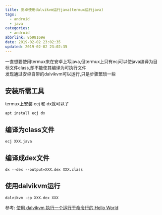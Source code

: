 ```yaml
---
title: 安卓使用dalvikvm运行java(termux运行java)
tags:
  - android
  - java
categories:
  - android
abbrlink: 8b98169e
date: 2019-02-02 23:02:35
updated: 2019-02-02 23:02:35
---
```

一直想要使用termux来在安卓上写java,但termux上只有ecj可以使java编译为目标文件class,却不能使其编译为可执行文件  
发现通过安卓自带的dalvikvm可以运行,只是步骤繁琐一些  

## 安装所需工具
termux上安装 ecj 和 dx就可以了
```
apt install ecj dx
```

## 编译为class文件
```
ecj XXX.java
```
<!--more-->
## 编译成dex文件
```
dx --dex --output=XXX.dex XXX.class
```

## 使用dalvikvm运行
```
dalvikvm -cp XXX.dex XXX
```


参考: [使用 dalvikvm 执行一个运行于命令行的 Hello World](https://bbs.pediy.com/thread-184592.htm)